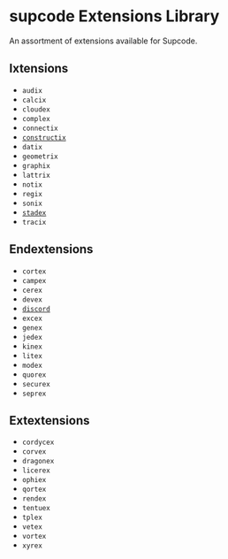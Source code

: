 # supcode Extensions Library

An assortment of extensions available for Supcode.

## Ixtensions

 - `audix`
 - `calcix`
 - `cloudex`
 - `complex`
 - `connectix`
 - [`constructix`](https://github.com/Sup2point0/supcode/tree/sup/extensions/ixtensions/constructix)
 - `datix`
 - `geometrix`
 - `graphix`
 - `lattrix`
 - `notix`
 - `regix`
 - `sonix`
 - [`stadex`](https://github.com/Sup2point0/supcode/tree/sup/extensions/ixtensions/stadex)
 - `tracix`

## Endextensions

 - `cortex`
 - `campex`
 - `cerex`
 - `devex`
 - [`discord`](https://github.com/Sup2point0/discord.sc)
 - `excex`
 - `genex`
 - `jedex`
 - `kinex`
 - `litex`
 - `modex`
 - `quorex`
 - `securex`
 - `seprex`

## Extextensions

 - `cordycex`
 - `corvex`
 - `dragonex`
 - `licerex`
 - `ophiex`
 - `qortex`
 - `rendex`
 - `tentuex`
 - `tplex`
 - `vetex`
 - `vortex`
 - `xyrex`

